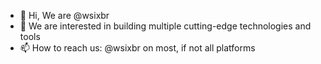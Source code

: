 - 👋 Hi, We are @wsixbr
- 👀 We are interested in building multiple cutting-edge technologies and tools
- 📫 How to reach us: @wsixbr on most, if not all platforms

<!---
wsixbr/wsixbr is a ✨ special ✨ repository because its `README.md` (this file) appears on your GitHub profile.
You can click the Preview link to take a look at your changes.
--->
